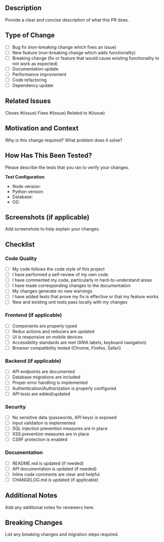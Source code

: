 ## Description
Provide a clear and concise description of what this PR does.

## Type of Change
- [ ] Bug fix (non-breaking change which fixes an issue)
- [ ] New feature (non-breaking change which adds functionality)
- [ ] Breaking change (fix or feature that would cause existing functionality to not work as expected)
- [ ] Documentation update
- [ ] Performance improvement
- [ ] Code refactoring
- [ ] Dependency update

## Related Issues
Closes #(issue)
Fixes #(issue)
Related to #(issue)

## Motivation and Context
Why is this change required? What problem does it solve?

## How Has This Been Tested?
Please describe the tests that you ran to verify your changes.

**Test Configuration**:
- Node version:
- Python version:
- Database:
- OS:

## Screenshots (if applicable)
Add screenshots to help explain your changes.

## Checklist
### Code Quality
- [ ] My code follows the code style of this project
- [ ] I have performed a self-review of my own code
- [ ] I have commented my code, particularly in hard-to-understand areas
- [ ] I have made corresponding changes to the documentation
- [ ] My changes generate no new warnings
- [ ] I have added tests that prove my fix is effective or that my feature works
- [ ] New and existing unit tests pass locally with my changes

### Frontend (if applicable)
- [ ] Components are properly typed
- [ ] Redux actions and reducers are updated
- [ ] UI is responsive on mobile devices
- [ ] Accessibility standards are met (ARIA labels, keyboard navigation)
- [ ] Browser compatibility tested (Chrome, Firefox, Safari)

### Backend (if applicable)
- [ ] API endpoints are documented
- [ ] Database migrations are included
- [ ] Proper error handling is implemented
- [ ] Authentication/Authorization is properly configured
- [ ] API tests are added/updated

### Security
- [ ] No sensitive data (passwords, API keys) is exposed
- [ ] Input validation is implemented
- [ ] SQL injection prevention measures are in place
- [ ] XSS prevention measures are in place
- [ ] CSRF protection is enabled

### Documentation
- [ ] README.md is updated (if needed)
- [ ] API documentation is updated (if needed)
- [ ] Inline code comments are clear and helpful
- [ ] CHANGELOG.md is updated (if applicable)

## Additional Notes
Add any additional notes for reviewers here.

## Breaking Changes
List any breaking changes and migration steps required.
